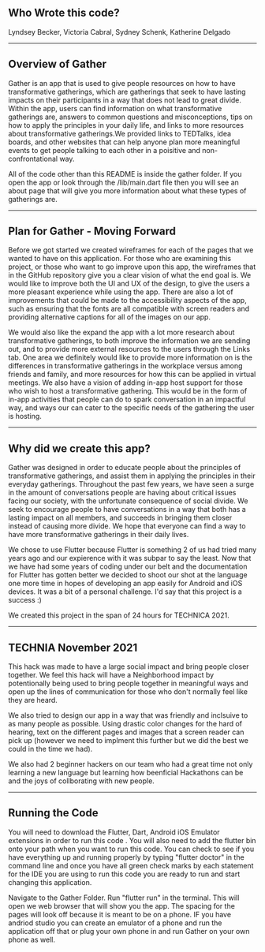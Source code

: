  **Who Wrote this code?**
-----------------------------------------
 Lyndsey Becker, Victoria Cabral, Sydney Schenk, Katherine Delgado 
  
-----------------------------------------
 **Overview of Gather**
-----------------------------------------
Gather is an app that is used to give people resources on how to have transformative gatherings, which are gatherings that seek to have lasting impacts on their participants in a way that does not lead to great divide. Within the app, users can find information on what transformative gatherings are, answers to common questions and misconceptions, tips on how to apply the principles in your daily life, and links to more resources about transformative gatherings.We provided links to TEDTalks, idea boards, and other websites that can help anyone plan more meaningful events to get people talking to each other in a poisitive and non-confrontational way. 

All of the code other than this README is inside the  gather folder. If you open the app or look through the /lib/main.dart file then you will see an about page that will give you more information about what these types of gatherings are.
 
-----------------------------------------
 **Plan for Gather - Moving Forward**
-----------------------------------------
Before we got started we created wireframes for each of the pages that we wanted to have on this application. For those who are examining this project, or those who want to go  improve upon this app, the wireframes that in the GitHub repository give you a clear vision of what the end goal is. We would like to improve both the UI and UX of the design, to give the users a more pleasant experience while using the app. There are also a lot of improvements that could be made to the accessibility aspects of the app, such as ensuring that the fonts are all compatible with screen readers and providing alternative captions for all of the images on our app. 

We would also like the expand the app with a lot more research about transformative gatherings, to both improve the information we are sending out, and to provide more external resources to the users through the Links tab. One area we definitely would like to provide more information on is the differences in transformative gatherings in the workplace versus among friends and family, and more resources for how this can be applied in virtual meetings. We also have a vision of adding in-app host support for those who wish to host a transformative gathering. This would be in the form of in-app activities that people can do to spark conversation in an impactful way, and ways our can cater to the specific needs of the gathering the user is hosting.
 
 -----------------------------------------
 **Why did we create this app?**
-----------------------------------------
Gather was designed in order to educate people about the principles of transformative gatherings, and assist them in applying the principles in their everyday gatherings. Throughout the past few years, we have seen a surge in the amount of conversations people are having about critical issues facing our society, with the unfortunate consequence of social divide. We seek to encourage people to have conversations in a way that both has a lasting impact on all members, and succeeds in bringing them closer instead of causing more divide. We hope that everyone can find a way to have more transformative gatherings in their daily lives.

We chose to use Flutter because Flutter is something 2 of us had tried many years ago and our expierence with it was subpar to say the least. Now that we have had some years of coding under our belt and the documentation for Flutter has gotten better we decided to shoot our shot at the language one more time in hopes of developing an app easily for Android and iOS devices. It was a bit of a personal challenge. I'd say that this project is a success :)

We created this project in the span of 24 hours for TECHNICA 2021.
 
 -----------------------------------------
**TECHNIA November 2021**
-----------------------------------------
This hack was made to have a large social impact and bring people closer together. We feel this hack will have a Neighborhood impact by potentionally being used to bring people together in meaningful ways and open up the lines of communication for those who don't normally feel like they are heard. 

We also tried to design our app in a way that was friendly and inclsuive to as many people as possible. Using drastic color changes for the hard of hearing, text on the different pages and images that a screen reader can pick up (however we need to implment this further but we did the best we could in the time we had).

We also had 2 beginner hackers on our team who had a great time not only learning a new language but learning how beenficial Hackathons can be and the joys of collborating with new people.
 
 -----------------------------------------
**Running the Code**
-----------------------------------------
You will need to download the Flutter, Dart, Android iOS Emulator extensions in order to run this code . You will also need to add the flutter bin onto your path when you want to run this code. You can check to see if you have everything up and running properly by typing "flutter doctor" in the command line and once you have all green check marks by each statement for the IDE you are using to run this code you are ready to run and start changing this application. 

Navigate to the Gather Folder. Run "flutter run" in the terminal. This will open we web browser that will show you the app. The spacing for the pages will look off because it is meant to be on a phone. IF you have andriod studio you can create  an emulator of a phone and run the application off that or plug your own phone in and run Gather on your own phone as well. 
